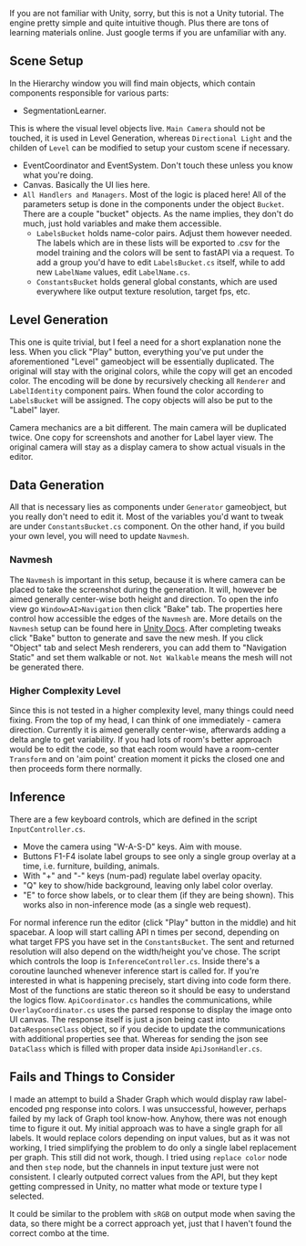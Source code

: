 If you are not familiar with Unity, sorry, but this is not a Unity tutorial. The engine pretty simple and quite intuitive though. Plus there are tons of learning materials online. Just google terms if you are unfamiliar with any.

## Scene Setup
In the Hierarchy window you will find main objects, which contain components responsible for various parts:
- SegmentationLearner.

This is where the visual level objects live. ```Main Camera``` should not be touched, it is used in Level Generation, whereas ```Directional Light``` and the childen of ```Level``` can be modified to setup your custom scene if necessary.
- EventCoordinator and EventSystem. Don't touch these unless you know what you're doing.
- Canvas. Basically the UI lies here.
- ```All Handlers and Managers```. Most of the logic is placed here!
All of the parameters setup is done in the components under the object ```Bucket```. There are a couple "bucket" objects. As the name implies, they don't do much, just hold variables and make them accessible.
    - ```LabelsBucket``` holds name-color pairs. Adjust them however needed. The labels which are in these lists will be exported to .csv for the model training and the colors will be sent to fastAPI via a request. To add a group you'd have to edit ```LabelsBucket.cs```  itself, while to add new ```LabelName``` values, edit ```LabelName.cs```.
    - ```ConstantsBucket``` holds general global constants, which are used everywhere like output texture resolution, target fps, etc.


## Level Generation
This one is quite trivial, but I feel a need for a short explanation none the less. When you click "Play" button, everything you've put under the aforementioned "Level" gameobject will be essentially duplicated. The original will stay with the original colors, while the copy will get an encoded color. The encoding will be done by recursively checking all ```Renderer``` and ```LabelIdentity``` component pairs. When found the color according to ```LabelsBucket``` will be assigned. The copy objects will also be put to the "Label" layer.

Camera mechanics are a bit different. The main camera will be duplicated twice. One copy for screenshots and another for Label layer view. The original camera will stay as a display camera to show actual visuals in the editor.


## Data Generation
All that is necessary lies as components under ```Generator``` gameobject, but you really don't need to edit it. Most of the variables you'd want to tweak are under ```ConstantsBucket.cs``` component. On the other hand, if you build your own level, you will need to update ```Navmesh```. 

### Navmesh

The ```Navmesh``` is important in this setup, because it is where camera can be placed to take the screenshot during the generation. It will, however be aimed generally center-wise both height and direction.
To open the info view go ```Window>AI>Navigation```
then click "Bake" tab. The properties here control how accessible the edges of the ```Navmesh``` are. More details on the ```Navmesh``` setup can be found here in [Unity Docs](https://docs.unity3d.com/Manual/nav-BuildingNavMesh.html).
After completing tweaks click "Bake" button to generate and save the new mesh.
If you click "Object" tab and select Mesh renderers, you can add them to "Navigation Static" and set them walkable or not. ```Not Walkable``` means the mesh will not be generated there.

### Higher Complexity Level

Since this is not tested in a higher complexity level, many things could need fixing. From the top of my head, I can think of one immediately - camera direction. Currently it is aimed generally center-wise, afterwards adding a delta angle to get variability. If you had lots of room's better approach would be to edit the code, so that each room would have a room-center ```Transform``` and on 'aim point' creation moment it picks the closed one and then proceeds form there normally.

## Inference

There are a few keyboard controls, which are defined in the script ```InputController.cs```.
- Move the camera using "W-A-S-D" keys. Aim with mouse.
- Buttons F1-F4 isolate label groups to see only a single group overlay at a time, i.e. furniture, building, animals.
- With "+" and "-" keys (num-pad) regulate label overlay opacity.
- "Q" key to show/hide background, leaving only label color overlay.
- "E" to force show labels, or to clear them (if they are being shown). This works also in non-inference mode (as a single web request).

For normal inference run the editor (click "Play" button in the middle) and hit spacebar. A loop will start calling API n times per second, depending on what target FPS you have set in the ```ConstantsBucket```. The sent and returned resolution will also depend on the width/height you've chose. The script which controls the loop is ```InferenceController.cs```. Inside there's a coroutine launched whenever inference start is called for. If you're interested in what is happening precisely, start diving into code form there. Most of the functions are static thereon so it should be easy to understand the logics flow.
```ApiCoordinator.cs``` handles the communications, while ```OverlayCoordinator.cs``` uses the parsed response to display the image onto UI canvas. The response itself is just a json being cast into ```DataResponseClass``` object, so if you decide to update the communications with additional properties see that. Whereas for sending the json see ```DataClass``` which is filled with proper data inside ```ApiJsonHandler.cs```.

## Fails and Things to Consider

I made an attempt to build a Shader Graph which would display raw label-encoded png response into colors. I was unsuccessful, however, perhaps failed by my lack of Graph tool know-how. Anyhow, there was not enough time to figure it out. My initial approach was to have a single graph for all labels. It would replace colors depending on input values, but as it was not working, I tried simplifying the problem to do only a single label replacement per graph. This still did not work, though. I tried using ```replace color``` node and then ```step``` node, but the channels in input texture just were not consistent. I clearly outputed correct values from the API, but they kept getting compressed in Unity, no matter what mode or texture type I selected.

It could be similar to the problem with ```sRGB``` on output mode when saving the data, so there might be a correct approach yet, just that I haven't found the correct combo at the time.